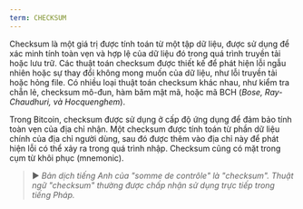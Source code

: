 ```yaml
---
term: CHECKSUM
---
```


Checksum là một giá trị được tính toán từ một tập dữ liệu, được sử dụng để xác minh tính toàn vẹn và hợp lệ của dữ liệu đó trong quá trình truyền tải hoặc lưu trữ. Các thuật toán checksum được thiết kế để phát hiện lỗi ngẫu nhiên hoặc sự thay đổi không mong muốn của dữ liệu, như lỗi truyền tải hoặc hỏng file. Có nhiều loại thuật toán checksum khác nhau, như kiểm tra chẵn lẻ, checksum mô-đun, hàm băm mật mã, hoặc mã BCH (*Bose, Ray-Chaudhuri, và Hocquenghem*).

Trong Bitcoin, checksum được sử dụng ở cấp độ ứng dụng để đảm bảo tính toàn vẹn của địa chỉ nhận. Một checksum được tính toán từ phần dữ liệu chính của địa chỉ người dùng, sau đó được thêm vào địa chỉ này để phát hiện lỗi có thể xảy ra trong quá trình nhập. Checksum cũng có mặt trong cụm từ khôi phục (mnemonic).

> ► *Bản dịch tiếng Anh của "somme de contrôle" là "checksum". Thuật ngữ "checksum" thường được chấp nhận sử dụng trực tiếp trong tiếng Pháp.*